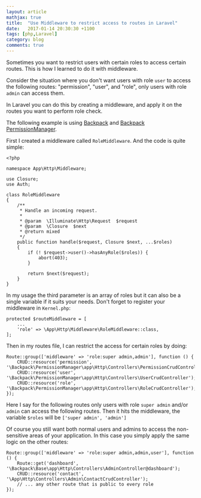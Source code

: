 ```yaml
---
layout: article
mathjax: true
title:  "Use Middleware to restrict access to routes in Laravel"
date:   2017-01-14 20:30:30 +1100
tags: [php,Laravel]
category: blog
comments: true
---
```


Sometimes you want to restrict users with certain roles to access certain routes. This is how I learned to do it with middleware.

Consider the situation where you don't want users with role `user` to access the following routes: "permission", "user", and "role", only users with role `admin` can access them.

In Laravel you can do this by creating a middleware, and apply it on the routes you want to perform role check.

The following example is using [Backpack](https://backpackforlaravel.com/) and [Backpack PermissionManager](https://github.com/Laravel-Backpack/PermissionManager).

First I created a middleware called `RoleMiddleware`. And the code is quite simple:

```
<?php

namespace App\Http\Middleware;

use Closure;
use Auth;

class RoleMiddleware
{
    /**
     * Handle an incoming request.
     *
     * @param  \Illuminate\Http\Request  $request
     * @param  \Closure  $next
     * @return mixed
     */
    public function handle($request, Closure $next, ...$roles)
    {
        if (! $request->user()->hasAnyRole($roles)) {
            abort(403);
        }

        return $next($request);
    }
}
```

In my usage the third parameter is an array of roles but it can also be a single variable if it suits your needs. Don't forget to register your middleware in `Kernel.php`:

```
protected $routeMiddleware = [
    ...
    'role' => \App\Http\Middleware\RoleMiddleware::class,
];
```

Then in my routes file, I can restrict the access for certain roles by doing:

```
Route::group(['middleware' => 'role:super admin,admin'], function () {
    CRUD::resource('permission', '\Backpack\PermissionManager\app\Http\Controllers\PermissionCrudController');
    CRUD::resource('user', '\Backpack\PermissionManager\app\Http\Controllers\UserCrudController');
    CRUD::resource('role', '\Backpack\PermissionManager\app\Http\Controllers\RoleCrudController');
});
```

Here I say for the following routes only users with role `super admin` and/or `admin` can access the following routes. Then it hits the middleware, the variable `$roles` will be `['super admin', 'admin']`

Of course you still want both normal users and admins to access the non-sensitive areas of your application. In this case you simply apply the same logic on the other routes:

```
Route::group(['middleware' => 'role:super admin,admin,user'], function () {
    Route::get('dashboard', '\Backpack\Base\app\Http\Controllers\AdminController@dashboard');
    CRUD::resource('contact', '\App\Http\Controllers\Admin\ContactCrudController');
    // ... any other route that is public to every role
});
```
